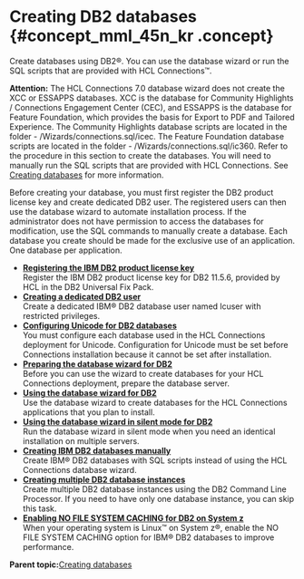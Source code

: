 # Creating DB2 databases {#concept_mml_45n_kr .concept}

Create databases using DB2®. You can use the database wizard or run the SQL scripts that are provided with HCL Connections™.

**Attention:** The HCL Connections 7.0 database wizard does not create the XCC or ESSAPPS databases. XCC is the database for Community Highlights / Connections Engagement Center \(CEC\), and ESSAPPS is the database for Feature Foundation, which provides the basis for Export to PDF and Tailored Experience. The Community Highlights database scripts are located in the folder - /Wizards/connections.sql/icec. The Feature Foundation database scripts are located in the folder - /Wizards/connections.sql/ic360. Refer to the procedure in this section to create the databases. You will need to manually run the SQL scripts that are provided with HCL Connections. See [Creating databases](c_install_db_over.md) for more information.

Before creating your database, you must first register the DB2 product license key and create dedicated DB2 user. The registered users can then use the database wizard to automate  installation process. If the administrator does not have permission to access the databases for modification, use the SQL commands to manually create a database. Each database you create should be made for the exclusive use of an application. One database per application.

-   **[Registering the IBM DB2 product license key](../install/t_register_db2.md)**  
Register the IBM DB2 product license key for DB2 11.5.6, provided by HCL in the DB2 Universal Fix Pack.
-   **[Creating a dedicated DB2 user](../install/t_db_create_lcuser.md)**  
Create a dedicated IBM® DB2 database user named lcuser with restricted privileges.
-   **[Configuring Unicode for DB2 databases](../install/t_inst_configuring_unicode_db2.md)**  
 You must configure each database used in the HCL Connections deployment for Unicode. Configuration for Unicode must be set before Connections installation because it cannot be set after installation.
-   **[Preparing the database wizard for DB2](../install/t_inst_prepare_database_wizard_db2.md)**  
Before you can use the wizard to create databases for your HCL Connections deployment, prepare the database server.
-   **[Using the database wizard for DB2](../install/t_inst_use_database_wizard_db2.md)**  
Use the database wizard to create databases for the HCL Connections applications that you plan to install.
-   **[Using the database wizard in silent mode for DB2](../install/t_inst_wizard_silent_db2.md)**  
Run the database wizard in silent mode when you need an identical installation on multiple servers.
-   **[Creating IBM DB2 databases manually](../install/t_install_dbs_db2.md)**  
Create IBM® DB2 databases with SQL scripts instead of using the HCL Connections database wizard.
-   **[Creating multiple DB2 database instances](../install/t_create_multiple_db2_database_instances.md)**  
Create multiple DB2 database instances using the DB2 Command Line Processor. If you need to have only one database instance, you can skip this task.
-   **[Enabling NO FILE SYSTEM CACHING for DB2 on System z](../install/t_enable_no-file-system-caching.md)**  
When your operating system is Linux™ on System z®, enable the NO FILE SYSTEM CACHING option for IBM® DB2 databases to improve performance.

**Parent topic:**[Creating databases](../install/c_install_db_over.md)

